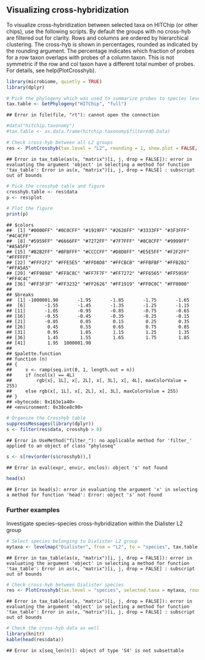 ## Visualizing cross-hybridization

To visualize cross-hybridization between selected taxa on HITChip (or
other chips), use the following scripts. By default the groups with no
cross-hyb are filtered out for clarity. Rows and columns are ordered
by hierarchical clustering. The cross-hyb is shown in percentages,
rounded as indicated by the rounding argument. The percentage
indicates which fraction of probes for a row taxon overlaps with
probes of a column taxon. This is not symmetric if the row and col
taxon have a different total number of probes. For details, see
help(PlotCrosshyb).


```r
library(microbiome, quietly = TRUE)
library(dplyr)

# Pick the phylogeny which was used to summarize probes to species level
tax.table <- GetPhylogeny("HITChip", "full")
```

```
## Error in file(file, "rt"): cannot open the connection
```

```r
#data("hitchip.taxonomy")
#tax.table <- as.data.frame(hitchip.taxonomy$filtered@.Data)

# Check cross-hyb between all L2 groups
res <- PlotCrosshyb(tax.level = "L2", rounding = 1, show.plot = FALSE, tax.table = tax.table)
```

```
## Error in tax_table(as(x, "matrix")[i, j, drop = FALSE]): error in evaluating the argument 'object' in selecting a method for function 'tax_table': Error in as(x, "matrix")[i, j, drop = FALSE] : subscript out of bounds
```

```r
# Pick the crosshyb table and figure
crosshyb.table <- res$data
p <- res$plot

# Plot the figure    
print(p)
```

```
## $colors
##  [1] "#0000FF" "#0C0CFF" "#1919FF" "#2626FF" "#3333FF" "#3F3FFF" "#4C4CFF"
##  [8] "#5959FF" "#6666FF" "#7272FF" "#7F7FFF" "#8C8CFF" "#9999FF" "#A5A5FF"
## [15] "#B2B2FF" "#BFBFFF" "#CCCCFF" "#D8D8FF" "#E5E5FF" "#F2F2FF" "#FFFFFF"
## [22] "#FFF2F2" "#FFE5E5" "#FFD8D8" "#FFCBCB" "#FFBFBF" "#FFB2B2" "#FFA5A5"
## [29] "#FF9898" "#FF8C8C" "#FF7F7F" "#FF7272" "#FF6565" "#FF5959" "#FF4C4C"
## [36] "#FF3F3F" "#FF3232" "#FF2626" "#FF1919" "#FF0C0C" "#FF0000"
## 
## $breaks
##  [1] -1000001.90       -1.95       -1.85       -1.75       -1.65
##  [6]       -1.55       -1.45       -1.35       -1.25       -1.15
## [11]       -1.05       -0.95       -0.85       -0.75       -0.65
## [16]       -0.55       -0.45       -0.35       -0.25       -0.15
## [21]       -0.05        0.05        0.15        0.25        0.35
## [26]        0.45        0.55        0.65        0.75        0.85
## [31]        0.95        1.05        1.15        1.25        1.35
## [36]        1.45        1.55        1.65        1.75        1.85
## [41]        1.95  1000001.90
## 
## $palette.function
## function (n) 
## {
##     x <- ramp(seq.int(0, 1, length.out = n))
##     if (ncol(x) == 4L) 
##         rgb(x[, 1L], x[, 2L], x[, 3L], x[, 4L], maxColorValue = 255)
##     else rgb(x[, 1L], x[, 2L], x[, 3L], maxColorValue = 255)
## }
## <bytecode: 0x163e1a40>
## <environment: 0x38ce8c90>
```

```r
# Organize the Crosshyb table
suppressMessages(library(dplyr))
s <- filter(res$data, crosshyb > 0)
```

```
## Error in UseMethod("filter_"): no applicable method for 'filter_' applied to an object of class "phyloseq"
```

```r
s <- s[rev(order(s$crosshyb)),]
```

```
## Error in eval(expr, envir, enclos): object 's' not found
```

```r
head(s)
```

```
## Error in head(s): error in evaluating the argument 'x' in selecting a method for function 'head': Error: object 's' not found
```


### Further examples

Investigate species-species cross-hybridization within the Dialister L2 group


```r
# Select species belonging to Dialister L2 group
mytaxa <- levelmap("Dialister", from = "L2", to = "species", tax.table)[[1]]
```

```
## Error in tax_table(as(x, "matrix")[i, j, drop = FALSE]): error in evaluating the argument 'object' in selecting a method for function 'tax_table': Error in as(x, "matrix")[i, j, drop = FALSE] : subscript out of bounds
```

```r
# Check cross-hyb between Dialister species
res <- PlotCrosshyb(tax.level = "species", selected.taxa = mytaxa, rounding = 0, tax.table = tax.table)
```

```
## Error in tax_table(as(x, "matrix")[i, j, drop = FALSE]): error in evaluating the argument 'object' in selecting a method for function 'tax_table': Error in as(x, "matrix")[i, j, drop = FALSE] : subscript out of bounds
```

```r
# Check the cross-hyb data as well
library(knitr)
kable(head(res$data))
```

```
## Error in x[seq_len(n)]: object of type 'S4' is not subsettable
```


